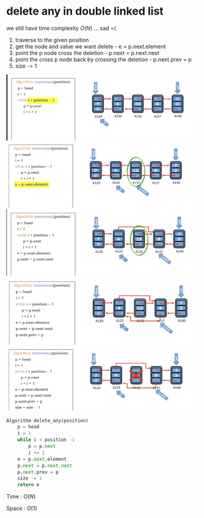 # delete any in double linked list

we still have time complexity $O(N)$ ... sad =(

1. traverse to the given position
2. get the node and value we want delete - e = p.next.element
3. point the p node cross the deletion - p.next = p.next.next
4. point the cross p node back by crossing the deletion - p.next.prev = p
5. size -= 1

<img src='../asserts/131_1.png'></img>
<img src='../asserts/131_2.png'></img>
<img src='../asserts/131_3.png'></img>
<img src='../asserts/131_4.png'></img>
<img src='../asserts/131_5.png'></img>

``` Python
Algorithm delete_any(position)
    p = head
    i = 1
    while i < position -1
        p = p.next
        i += 1
    e = p.next.element
    p.next = p.next.next
    p.next.prev = p
    size -= 1
    return e
```

Time : $O(N)$

Space : $O(1)$
